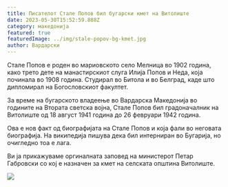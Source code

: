 ```yaml
---
title: Писателот Стале Попов бил бугарски кмет на Витолиште
date: 2023-05-30T15:52:59.888Z
category: македонија
featured: true
featuredImage: ../img/stale-popov-bg-kmet.jpg
author: Вардарски
---
```


Стале Попов е роден во мариовското село Мелница во 1902 година, како трето дете на манастирскиот слуга Илија Попов и Неда, која починала во 1908 година. Студирал во Битола и во Белград, каде што дипломирал на Богословскиот факултет.

За време на бугарското владеење во Вардарска Македонија во годините на Втората светска војна, Стале Попов бил градоначалник на Витолиште од 18 август 1941 година до 26 февруари 1942 година.

Ова е нов факт од биографијата на Стале Попов и која фали во неговата биографија. На википедија пишува дека бил интерниран во Бугарија, но очигледно тоа е лага.

Ви ја прикажуваме оргиналната заповед на министерот Петар Габровски со кој е назначен за кмет на селската општина Витолиште.

![](../img/stale-popov-zapoevd.jpg)
